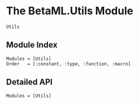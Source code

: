 # The BetaML.Utils Module

```@docs
Utils

```
## Module Index

```@index
Modules = [Utils]
Order   = [:constant, :type, :function, :macro]
```
## Detailed API

```@autodocs
Modules = [Utils]
```
